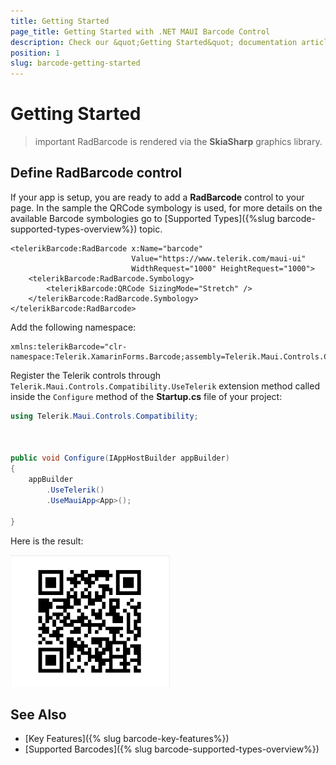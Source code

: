 ```yaml
---
title: Getting Started
page_title: Getting Started with .NET MAUI Barcode Control 
description: Check our &quot;Getting Started&quot; documentation article for Telerik Barcode for .NET MAUI.
position: 1
slug: barcode-getting-started
---
```


# Getting Started

>important RadBarcode is rendered via the **SkiaSharp** graphics library.

## Define RadBarcode control

If your app is setup, you are ready to add a **RadBarcode** control to your page. In the sample the QRCode symbology is used, for more details on the available Barcode symbologies go to [Supported Types]({%slug barcode-supported-types-overview%}) topic.

```XAML
<telerikBarcode:RadBarcode x:Name="barcode" 
	                       Value="https://www.telerik.com/maui-ui"                               
	                       WidthRequest="1000" HeightRequest="1000">
    <telerikBarcode:RadBarcode.Symbology>
        <telerikBarcode:QRCode SizingMode="Stretch" />
    </telerikBarcode:RadBarcode.Symbology>
</telerikBarcode:RadBarcode>
```

Add the following namespace:

```XAML
xmlns:telerikBarcode="clr-namespace:Telerik.XamarinForms.Barcode;assembly=Telerik.Maui.Controls.Compatibility"
```

Register the Telerik controls through `Telerik.Maui.Controls.Compatibility.UseTelerik` extension method called inside the `Configure` method of the **Startup.cs** file of your project:

```C#
using Telerik.Maui.Controls.Compatibility;

 

public void Configure(IAppHostBuilder appBuilder)
{
    appBuilder        
        .UseTelerik()
        .UseMauiApp<App>();
        
}              
```

Here is the result:

![Getting Started Example](images/barcode_getting_started.png)

## See Also

- [Key Features]({% slug barcode-key-features%})
- [Supported Barcodes]({% slug barcode-supported-types-overview%})
